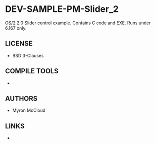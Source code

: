 # DEV-SAMPLE-PM-Slider_2
OS/2 2.0 Slider control example. Contains C code and EXE. Runs under 6.167 only.

## LICENSE
* BSD 3-Clauses

## COMPILE TOOLS
* 
 
## AUTHORS
* Myron McCloud

## LINKS
* 

